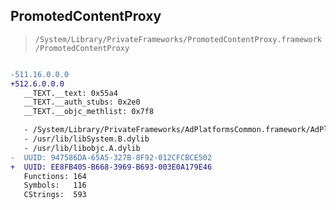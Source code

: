 ## PromotedContentProxy

> `/System/Library/PrivateFrameworks/PromotedContentProxy.framework/PromotedContentProxy`

```diff

-511.16.0.0.0
+512.6.0.0.0
   __TEXT.__text: 0x55a4
   __TEXT.__auth_stubs: 0x2e0
   __TEXT.__objc_methlist: 0x7f8

   - /System/Library/PrivateFrameworks/AdPlatformsCommon.framework/AdPlatformsCommon
   - /usr/lib/libSystem.B.dylib
   - /usr/lib/libobjc.A.dylib
-  UUID: 947586DA-65A5-327B-8F92-012CFCBCE502
+  UUID: EE8FB405-B668-3969-B693-003E0A179E46
   Functions: 164
   Symbols:   116
   CStrings:  593

```
